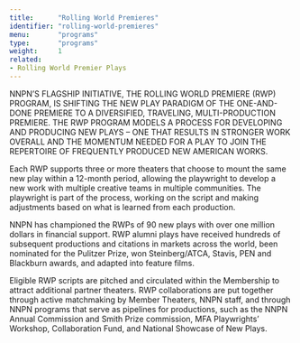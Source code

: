 ```yaml
---
title:      "Rolling World Premieres"
identifier: "rolling-world-premieres"
menu:       "programs"
type:       "programs"
weight:     1
related:
- Rolling World Premier Plays
---
```


<span class="lead-in">NNPN’S FLAGSHIP INITIATIVE, THE ROLLING WORLD PREMIERE (RWP) PROGRAM, IS SHIFTING THE NEW PLAY PARADIGM OF THE ONE-AND-DONE PREMIERE TO A DIVERSIFIED, TRAVELING, MULTI-PRODUCTION PREMIERE. THE RWP PROGRAM MODELS A PROCESS FOR DEVELOPING AND PRODUCING NEW PLAYS – ONE THAT RESULTS IN STRONGER WORK OVERALL AND THE MOMENTUM NEEDED FOR A PLAY TO JOIN THE REPERTOIRE OF FREQUENTLY PRODUCED NEW AMERICAN WORKS.</span>

Each RWP supports three or more theaters that choose to mount the same new play within a 12-month period, allowing the playwright to develop a new work with multiple creative teams in multiple communities. The playwright is part of the process, working on the script and making adjustments based on what is learned from each production.

NNPN has championed the RWPs of 90 new plays with over one million dollars in financial support. RWP alumni plays have received hundreds of subsequent productions and citations in markets across the world, been nominated for the Pulitzer Prize, won Steinberg/ATCA, Stavis, PEN and Blackburn awards, and adapted into feature films.

Eligible RWP scripts are pitched and circulated within the Membership to attract additional partner theaters. RWP collaborations are put together through active matchmaking by Member Theaters, NNPN staff, and through NNPN programs that serve as pipelines for productions, such as the NNPN Annual Commission and Smith Prize commission, MFA Playwrights’ Workshop, Collaboration Fund, and National Showcase of New Plays.

